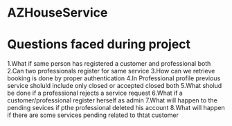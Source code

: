 # AZHouseService

#  Questions faced during project
1.What if same person has registered a customer and professional both 
2.Can two professionals register for same service
3.How can we retrieve booking is done by proper authentication
4.In Professional profile previous service sholuld include only closed or accepted closed both
5.What sholud be done if a professional rejects a service request
6.What if a customer/professional register herself as admin
7.What will happen to the pending sevices if pthe professional deleted his account 
8.What will happen if there are some services pending related to thtat customer